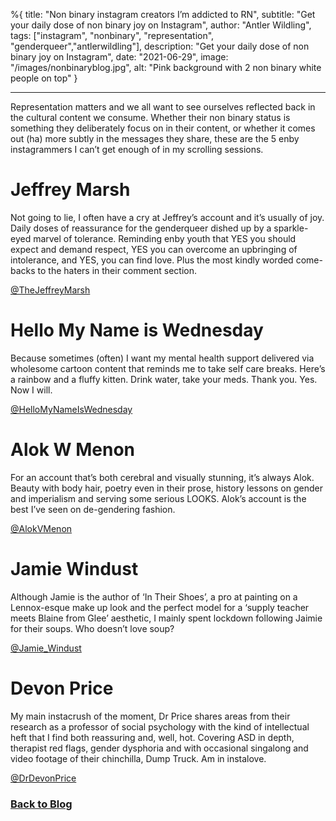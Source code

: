 %{
title: "Non binary instagram creators I’m addicted to RN",
subtitle: "Get your daily dose of non binary joy on Instagram",
author: "Antler Wildling",
tags: ["instagram", "nonbinary", "representation", "genderqueer","antlerwildling"],
description: "Get your daily dose of non binary joy on Instagram",
date: "2021-06-29",
image: "/images/nonbinaryblog.jpg",
alt: "Pink background with 2 non binary white people on top"
}

---

Representation matters and we all want to see ourselves reflected back in the cultural content we consume. Whether their non binary status is something they deliberately focus on in their content, or whether it comes out (ha) more subtly in the messages they share, these are the 5 enby instagrammers I can’t get enough of in my scrolling sessions.

# Jeffrey Marsh

Not going to lie, I often have a cry at Jeffrey’s account and it’s usually of joy. Daily doses of reassurance for the genderqueer dished up by a sparkle-eyed marvel of tolerance. Reminding enby youth that YES you should expect and demand respect, YES you can overcome an upbringing of intolerance, and YES, you can find love. Plus the most kindly worded come-backs to the haters in their comment section.

[@TheJeffreyMarsh](https://www.instagram.com/TheJeffreyMarsh/)

# Hello My Name is Wednesday

Because sometimes (often) I want my mental health support delivered via wholesome cartoon content that reminds me to take self care breaks. Here’s a rainbow and a fluffy kitten. Drink water, take your meds. Thank you. Yes. Now I will.

[@HelloMyNameIsWednesday](https://www.instagram.com/HelloMyNameIsWednesday/)

# Alok W Menon

For an account that’s both cerebral and visually stunning, it’s always Alok. Beauty with body hair, poetry even in their prose, history lessons on gender and imperialism and serving some serious LOOKS. Alok’s account is the best I’ve seen on de-gendering fashion.

[@AlokVMenon](https://www.instagram.com/AlokVMenon)

# Jamie Windust

Although Jamie is the author of ‘In Their Shoes’, a pro at painting on a Lennox-esque make up look and the perfect model for a ‘supply teacher meets Blaine from Glee’ aesthetic, I mainly spent lockdown following Jaimie for their soups. Who doesn’t love soup?

[@Jamie_Windust](https://www.instagram.com/jamie_windust/?hl=en)

# Devon Price

My main instacrush of the moment, Dr Price shares areas from their research as a professor of social psychology with the kind of intellectual heft that I find both reassuring and, well, hot. Covering ASD in depth, therapist red flags, gender dysphoria and with occasional singalong and video footage of their chinchilla, Dump Truck. Am in instalove.

[@DrDevonPrice](https://www.instagram.com/DrDevonPrice/)

### [Back to Blog](http://kalda.co/blog)
